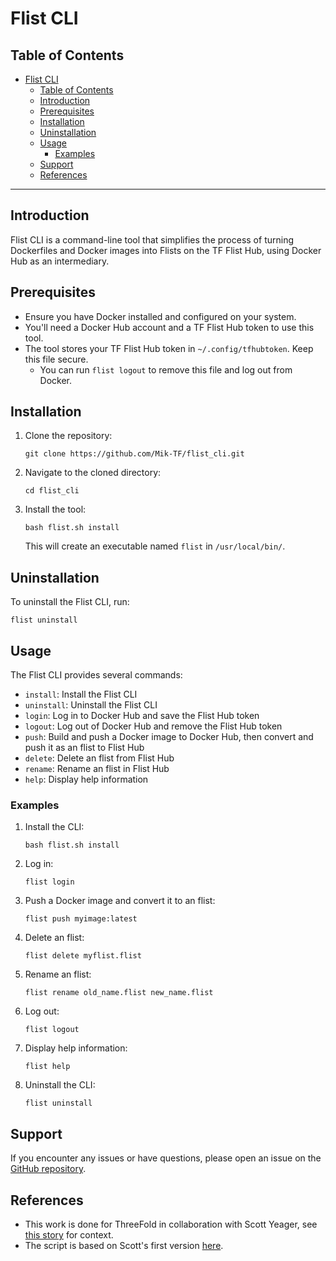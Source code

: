 # Flist CLI

## Table of Contents

- [Flist CLI](#flist-cli)
  - [Table of Contents](#table-of-contents)
  - [Introduction](#introduction)
  - [Prerequisites](#prerequisites)
  - [Installation](#installation)
  - [Uninstallation](#uninstallation)
  - [Usage](#usage)
    - [Examples](#examples)
  - [Support](#support)
  - [References](#references)

---

## Introduction

Flist CLI is a command-line tool that simplifies the process of turning Dockerfiles and Docker images into Flists on the TF Flist Hub, using Docker Hub as an intermediary.

## Prerequisites

- Ensure you have Docker installed and configured on your system.
- You'll need a Docker Hub account and a TF Flist Hub token to use this tool.
- The tool stores your TF Flist Hub token in `~/.config/tfhubtoken`. Keep this file secure.
  - You can run `flist logout` to remove this file and log out from Docker.

## Installation

1. Clone the repository:
   ```
   git clone https://github.com/Mik-TF/flist_cli.git
   ```

2. Navigate to the cloned directory:
   ```
   cd flist_cli
   ```

3. Install the tool:
   ```
   bash flist.sh install
   ```

   This will create an executable named `flist` in `/usr/local/bin/`.

## Uninstallation

To uninstall the Flist CLI, run:
```
flist uninstall
```

## Usage

The Flist CLI provides several commands:

- `install`: Install the Flist CLI
- `uninstall`: Uninstall the Flist CLI
- `login`: Log in to Docker Hub and save the Flist Hub token
- `logout`: Log out of Docker Hub and remove the Flist Hub token
- `push`: Build and push a Docker image to Docker Hub, then convert and push it as an flist to Flist Hub
- `delete`: Delete an flist from Flist Hub
- `rename`: Rename an flist in Flist Hub
- `help`: Display help information

### Examples

1. Install the CLI:
   ```
   bash flist.sh install
   ```

2. Log in:
   ```
   flist login
   ```

3. Push a Docker image and convert it to an flist:
   ```
   flist push myimage:latest
   ```

4. Delete an flist:
   ```
   flist delete myflist.flist
   ```

5. Rename an flist:
   ```
   flist rename old_name.flist new_name.flist
   ```

6. Log out:
   ```
   flist logout
   ```

7. Display help information:
   ```
   flist help
   ```

8. Uninstall the CLI:
   ```
   flist uninstall
   ```

## Support

If you encounter any issues or have questions, please open an issue on the [GitHub repository](https://github.com/Mik-TF/flist_cli).

## References

- This work is done for ThreeFold in collaboration with Scott Yeager, see [this story](https://git.ourworld.tf/tfgrid/circle_engineering/issues/97) for context.
- The script is based on Scott's first version [here](https://gist.github.com/scottyeager/2c5826e0aa952ddc7a05080b60efdbbe).